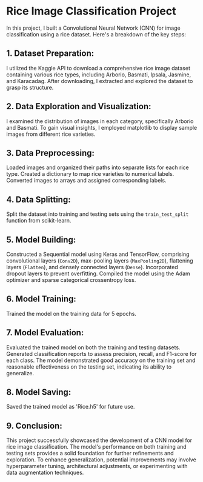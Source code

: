 # Rice Image Classification Project

In this project, I built a Convolutional Neural Network (CNN) for image classification using a rice dataset. Here's a breakdown of the key steps:

## 1. Dataset Preparation:

I utilized the Kaggle API to download a comprehensive rice image dataset containing various rice types, including Arborio, Basmati, Ipsala, Jasmine, and Karacadag. After downloading, I extracted and explored the dataset to grasp its structure.

## 2. Data Exploration and Visualization:

I examined the distribution of images in each category, specifically Arborio and Basmati. To gain visual insights, I employed matplotlib to display sample images from different rice varieties.

## 3. Data Preprocessing:

Loaded images and organized their paths into separate lists for each rice type. Created a dictionary to map rice varieties to numerical labels. Converted images to arrays and assigned corresponding labels.

## 4. Data Splitting:

Split the dataset into training and testing sets using the `train_test_split` function from scikit-learn.

## 5. Model Building:

Constructed a Sequential model using Keras and TensorFlow, comprising convolutional layers (`Conv2D`), max-pooling layers (`MaxPooling2D`), flattening layers (`Flatten`), and densely connected layers (`Dense`). Incorporated dropout layers to prevent overfitting. Compiled the model using the Adam optimizer and sparse categorical crossentropy loss.

## 6. Model Training:

Trained the model on the training data for 5 epochs.

## 7. Model Evaluation:

Evaluated the trained model on both the training and testing datasets. Generated classification reports to assess precision, recall, and F1-score for each class. The model demonstrated good accuracy on the training set and reasonable effectiveness on the testing set, indicating its ability to generalize.

## 8. Model Saving:

Saved the trained model as 'Rice.h5' for future use.

## 9. Conclusion:

This project successfully showcased the development of a CNN model for rice image classification. The model's performance on both training and testing sets provides a solid foundation for further refinements and exploration. To enhance generalization, potential improvements may involve hyperparameter tuning, architectural adjustments, or experimenting with data augmentation techniques.
